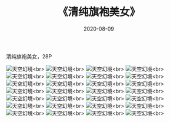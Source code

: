 ﻿---
layout: post
title: 《清纯旗袍美女》
date: 2020-08-09
img: http://photo.orgx.cf/唯美/2019/清纯旗袍美女/000.jpg
tags: [美女,清纯,唯美]
---

清纯旗袍美女，28P



![天空幻境](http://photo.orgx.cf/唯美/2019/清纯旗袍美女/001.jpg''天空幻境'')<br>
![天空幻境](http://photo.orgx.cf/唯美/2019/清纯旗袍美女/002.jpg''天空幻境'')<br>
![天空幻境](http://photo.orgx.cf/唯美/2019/清纯旗袍美女/003.jpg''天空幻境'')<br>
![天空幻境](http://photo.orgx.cf/唯美/2019/清纯旗袍美女/004.jpg''天空幻境'')<br>
![天空幻境](http://photo.orgx.cf/唯美/2019/清纯旗袍美女/005.jpg''天空幻境'')<br>
![天空幻境](http://photo.orgx.cf/唯美/2019/清纯旗袍美女/006.jpg''天空幻境'')<br>
![天空幻境](http://photo.orgx.cf/唯美/2019/清纯旗袍美女/007.jpg''天空幻境'')<br>
![天空幻境](http://photo.orgx.cf/唯美/2019/清纯旗袍美女/008.jpg''天空幻境'')<br>
![天空幻境](http://photo.orgx.cf/唯美/2019/清纯旗袍美女/009.jpg''天空幻境'')<br>
![天空幻境](http://photo.orgx.cf/唯美/2019/清纯旗袍美女/010.jpg''天空幻境'')<br>
![天空幻境](http://photo.orgx.cf/唯美/2019/清纯旗袍美女/011.jpg''天空幻境'')<br>
![天空幻境](http://photo.orgx.cf/唯美/2019/清纯旗袍美女/012.jpg''天空幻境'')<br>
![天空幻境](http://photo.orgx.cf/唯美/2019/清纯旗袍美女/013.jpg''天空幻境'')<br>
![天空幻境](http://photo.orgx.cf/唯美/2019/清纯旗袍美女/014.jpg''天空幻境'')<br>
![天空幻境](http://photo.orgx.cf/唯美/2019/清纯旗袍美女/015.jpg''天空幻境'')<br>
![天空幻境](http://photo.orgx.cf/唯美/2019/清纯旗袍美女/016.jpg''天空幻境'')<br>
![天空幻境](http://photo.orgx.cf/唯美/2019/清纯旗袍美女/017.jpg''天空幻境'')<br>
![天空幻境](http://photo.orgx.cf/唯美/2019/清纯旗袍美女/018.jpg''天空幻境'')<br>
![天空幻境](http://photo.orgx.cf/唯美/2019/清纯旗袍美女/019.jpg''天空幻境'')<br>
![天空幻境](http://photo.orgx.cf/唯美/2019/清纯旗袍美女/020.jpg''天空幻境'')<br>
![天空幻境](http://photo.orgx.cf/唯美/2019/清纯旗袍美女/021.jpg''天空幻境'')<br>
![天空幻境](http://photo.orgx.cf/唯美/2019/清纯旗袍美女/022.jpg''天空幻境'')<br>
![天空幻境](http://photo.orgx.cf/唯美/2019/清纯旗袍美女/023.jpg''天空幻境'')<br>
![天空幻境](http://photo.orgx.cf/唯美/2019/清纯旗袍美女/024.jpg''天空幻境'')<br>
![天空幻境](http://photo.orgx.cf/唯美/2019/清纯旗袍美女/025.jpg''天空幻境'')<br>
![天空幻境](http://photo.orgx.cf/唯美/2019/清纯旗袍美女/026.jpg''天空幻境'')<br>
![天空幻境](http://photo.orgx.cf/唯美/2019/清纯旗袍美女/027.jpg''天空幻境'')<br>
![天空幻境](http://photo.orgx.cf/唯美/2019/清纯旗袍美女/028.jpg''天空幻境'')<br>